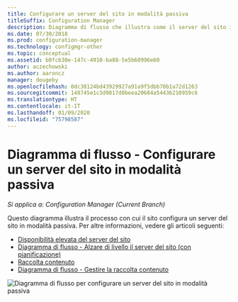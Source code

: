 ```yaml
---
title: Configurare un server del sito in modalità passiva
titleSuffix: Configuration Manager
description: Diagramma di flusso che illustra come il server del sito in modalità passiva viene configurato in Configuration Manager.
ms.date: 07/30/2018
ms.prod: configuration-manager
ms.technology: configmgr-other
ms.topic: conceptual
ms.assetid: b0fcb30e-147c-4910-ba88-5e5b60996e60
author: aczechowski
ms.author: aaroncz
manager: dougeby
ms.openlocfilehash: 0dc38124bd43929927a91a9f5dbb70b1a72d1263
ms.sourcegitcommit: 148745e1c3d9817d8beea20684a54436210959c6
ms.translationtype: HT
ms.contentlocale: it-IT
ms.lasthandoff: 01/09/2020
ms.locfileid: "75798587"
---
```

# <a name="flowchart---set-up-a-site-server-in-passive-mode"></a>Diagramma di flusso - Configurare un server del sito in modalità passiva

*Si applica a: Configuration Manager (Current Branch)*

Questo diagramma illustra il processo con cui il sito configura un server del sito in modalità passiva. Per altre informazioni, vedere gli articoli seguenti:  
- [Disponibilità elevata del server del sito](/sccm/core/servers/deploy/configure/site-server-high-availability)
- [Diagramma di flusso - Alzare di livello il server del sito (con pianificazione)](/sccm/core/servers/deploy/configure/promote-site-server-flowchart)
- [Raccolta contenuto](/sccm/core/plan-design/hierarchy/the-content-library)
- [Diagramma di flusso - Gestire la raccolta contenuto](/sccm/core/plan-design/hierarchy/manage-content-library-flowchart)


![Diagramma di flusso per configurare un server del sito in modalità passiva](media/passive-site-server-setup.png)
